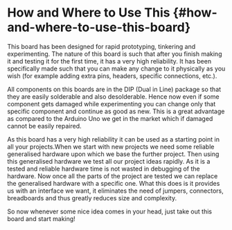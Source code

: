 # How and Where to Use This {#how-and-where-to-use-this-board}

This board has been designed for rapid prototyping, tinkering and experimenting. The nature of this board is such that after you finish making it and testing it for the first time, it has a very high reliability. It has been specifically made such that you can make any change to it physically as you wish \(for example adding extra pins, headers, specific connections, etc.\).

All components on this boards are in the DIP \(Dual in Line\) package so that they are easily solderable and also desolderable. Hence now even if some component gets damaged while experimenting you can change only that specific component and continue as good as new. This is a great advantage as compared to the Arduino Uno we get in the market which if damaged cannot be easily repaired.

As this board has a very high reliability it can be used as a starting point in all your projects.When we start with new projects we need some reliable generalised hardware upon which we base the further project. Then using this generalised hardware we test all our project ideas rapidly. As it is a tested and reliable hardware time is not wasted in debugging of the hardware. Now once all the parts of the project are tested we can replace the generalised hardware with a specific one. What this does is it provides us with an interface we want, it eliminates the need of jumpers, connectors, breadboards and thus greatly reduces size and complexity.

So now whenever some nice idea comes in your head, just take out this board and start making!

